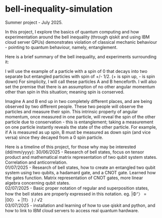 # bell-inequality-simulation
Summer project - July 2025.

In this project, I explore the basics of quantum computing and how experimentation around the bell inequality (through qiskit and using IBM cloud server QPUs) demonstrates violation of
classical mechanic behaviour - pointing to quantum behaviour, namely, entanglement. 

Here is a brief summary of the bell inequality, and experiments surrounding it:

I will use the example of a particle with a spin of 0 that decays into two separate but entangled particles with spin of +/- 1/2. (+ is spin up, - is spin down) For simplicity, 
I will call these particles A and B henceforth. I will also set the premise that there is an assumption of no other angular momentum other than spin in this situation; meaning spin is conserved.

Imagine A and B end up in two completely different places, and are being observed by two different people. These two people will observe the particles and measure their spin. This intrinsic property
of angular momentum, once measured in one particle, will reveal the spin of the other particle due to conservation - this is entanglement; taking a measurement on one particle instantly reveals the 
state of the other particle. For example, if A is measured as up spin, B must be measured as down spin (and vice versa) since they decayed from a 0 spin particle.


Here is a timeline of this project, for those why may be interested (dd/mm/yyyy):
  30/06/2025 - Research of bell states, focus on tensor product and mathematical matrix representation of two qubit system states. Correlation and      anticorrelation. <br />
  01/07/2025 - Research of bell states, how to create an entangled two qubit system using two qubits, a hadamard gate, and a CNOT gate. Learned how     the gates function. Matrix representation of CNOT gates, more linear algebra concerning qubit states. <br />
  02/07/2025 - Basic proper notation of regular and superposition states, how the bell states are properly expressed in this notation. eg. |Φ⁺〉 = 
  |00〉 + |11〉 ) / √2 <br />
  03/07/2025 - installation and learning of how to use qiskit and python, and how to link to IBM cloud servers to access real quantum hardware. <br />
  
